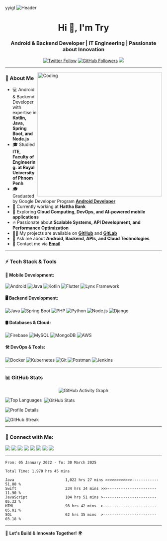 yyigt
![Header](https://1.bp.blogspot.com/-7A4WynwLsMw/XbBpCXG8fHI/AAAAAAAAMt4/uOa1bpLskYgrwGbllhSu2SDj_Mig8SXJQCLcBGAsYHQ/s1600/2000_600px.gif)

<h1 align="center">Hi 👋, I'm Try</h1>
<h3 align="center">Android & Backend Developer | IT Engineering | Passionate about Innovation</h3>

<p align="center">
  <a href="https://twitter.com/trycalling1"><img src="https://img.shields.io/twitter/follow/trycalling1?logo=twitter&style=for-the-badge" alt="Twitter Follow" /></a>
  <a href="https://github.com/trycalling"><img src="https://img.shields.io/github/followers/trycalling?label=Followers&style=for-the-badge" alt="GitHub Followers" /></a>
  <a href="mailto:trycalling1234@gmail.com"><img src="https://img.shields.io/badge/Email-trycalling1234@gmail.com-red?style=for-the-badge&logo=gmail&logoColor=white"></a>
</p>

---

<img align="right" alt="Coding" width="400px" src="https://media1.giphy.com/media/2IudUHdI075HL02Pkk/giphy.gif?cid=6c09b952g1osz28hwqui5piox2wfpmh8cdc7a1hjbm43bows&ep=v1_gifs_search&rid=giphy.gif&ct=g">

### 🚀 About Me
- 💻 Android & Backend Developer with expertise in **Kotlin, Java, Spring Boot, and Node.js**
- 🎓 Studied **ITE, Faculty of Engineering. at Royal University of Phnom Penh**
- 🎓 Graduated by Google Developer Program **[Android Developer](https://g.dev/trycoding)**
- 💼 Currently working at **Hattha Bank**
- 🌱 Exploring **Cloud Computing, DevOps, and AI-powered mobile applications**
- 🔥 Passionate about **Scalable Systems, API Development, and Performance Optimization**
- 👨‍💻 My projects are available on **[GitHub](https://github.com/trycalling)** and **[GitLab](https://gitlab.com/trydevelopment)**
- 💬 Ask me about **Android, Backend, APIs, and Cloud Technologies**
- 📧 Contact me via **[Email](trycalling1234@gmail.com)**

---

### ⚡ Tech Stack & Tools

#### 📱 Mobile Development:
![Android](https://img.shields.io/badge/Android-3DDC84?style=for-the-badge&logo=android&logoColor=white)
![Java](https://img.shields.io/badge/Java-ED8B00?style=for-the-badge&logo=openjdk&logoColor=white)
![Kotlin](https://img.shields.io/badge/Kotlin-0095D5?style=for-the-badge&logo=kotlin&logoColor=white)
![Flutter](https://img.shields.io/badge/Flutter-02569B?style=for-the-badge&logo=flutter&logoColor=white)
![Lynx Framework](https://img.shields.io/badge/Lynx_Framework-1E90FF?style=for-the-badge&logo=lynx&logoColor=white)

#### 🖥️ Backend Development:
![Java](https://img.shields.io/badge/Java-ED8B00?style=for-the-badge&logo=openjdk&logoColor=white)
![Spring Boot](https://img.shields.io/badge/Spring_Boot-6DB33F?style=for-the-badge&logo=spring-boot&logoColor=white)
![PHP](https://img.shields.io/badge/PHP-777BB4?style=for-the-badge&logo=php&logoColor=white)
![Python](https://img.shields.io/badge/Python-3776AB?style=for-the-badge&logo=python&logoColor=white)
![Node.js](https://img.shields.io/badge/Node.js-339933?style=for-the-badge&logo=node.js&logoColor=white)
![Django](https://img.shields.io/badge/Django-092E20?style=for-the-badge&logo=django&logoColor=white)

#### 🛢️ Databases & Cloud:
![Firebase](https://img.shields.io/badge/Firebase-FFCA28?style=for-the-badge&logo=firebase&logoColor=white)
![MySQL](https://img.shields.io/badge/MySQL-4479A1?style=for-the-badge&logo=mysql&logoColor=white)
![MongoDB](https://img.shields.io/badge/MongoDB-47A248?style=for-the-badge&logo=mongodb&logoColor=white)
![AWS](https://img.shields.io/badge/AWS-FF9900?style=for-the-badge&logo=amazonaws&logoColor=white)

#### 🛠️ DevOps & Tools:
![Docker](https://img.shields.io/badge/Docker-2496ED?style=for-the-badge&logo=docker&logoColor=white)
![Kubernetes](https://img.shields.io/badge/Kubernetes-326CE5?style=for-the-badge&logo=kubernetes&logoColor=white)
![Git](https://img.shields.io/badge/Git-F05032?style=for-the-badge&logo=git&logoColor=white)
![Postman](https://img.shields.io/badge/Postman-FF6C37?style=for-the-badge&logo=postman&logoColor=white)
![Jenkins](https://img.shields.io/badge/Jenkins-D24939?style=for-the-badge&logo=jenkins&logoColor=white)

---

### 📊 GitHub Stats
<p align="center">
  <img src="https://github-readme-activity-graph.vercel.app/graph?username=trycalling&theme=react-dark" alt="GitHub Activity Graph"/>
</p>

<p>
  <img align="left" src="https://github-readme-stats.vercel.app/api/top-langs?username=trycalling&show_icons=true&locale=en&layout=compact&theme=dark" alt="Top Languages" />
</p>

<p>&nbsp;<img align="center" src="https://github-readme-stats.vercel.app/api?username=trycalling&show_icons=true&locale=en&theme=dark" alt="GitHub Stats" /></p>

<p>
  <img align="center" src="https://github-profile-summary-cards.vercel.app/api/cards/profile-details?username=trycalling&theme=github_dark" alt="Profile Details" />
</p>

<p><img align="center" src="https://github-readme-streak-stats.herokuapp.com/?user=trycalling&theme=dark" alt="GitHub Streak" /></p>

---

### 🔗 Connect with Me:
<p>
<a href="https://twitter.com/trycalling1" target="blank"><img src="https://img.shields.io/badge/Twitter-1DA1F2?style=for-the-badge&logo=twitter&logoColor=white"></a>
<a href="https://stackoverflow.com/users/21700470/trycoding" target="blank"><img src="https://img.shields.io/badge/Stack%20Overflow-FE7A16?style=for-the-badge&logo=stack-overflow&logoColor=white"></a>
<a href="https://web.facebook.com/profile.php?id=100092326651375)" target="blank"><img src="https://img.shields.io/badge/Facebook-1877F2?style=for-the-badge&logo=facebook&logoColor=white"></a>
<a href="https://www.instagram.com/try_calling1/" target="blank"><img src="https://img.shields.io/badge/Instagram-E4405F?style=for-the-badge&logo=instagram&logoColor=white"></a>
<a href="https://www.linkedin.com/in/sroytry-neang-ab2048256/" target="_blank"><img src="https://img.shields.io/badge/LinkedIn-0A66C2?style=for-the-badge&logo=linkedin&logoColor=white"></a>
<a href="https://www.youtube.com/c/trycalling4009" target="blank"><img src="https://img.shields.io/badge/YouTube-FF0000?style=for-the-badge&logo=youtube&logoColor=white"></a>
<a href="https://discord.gg/ryk3r" target="blank"><img src="https://img.shields.io/badge/Discord-7289DA?style=for-the-badge&logo=discord&logoColor=white"></a>
<a href="https://developers.google.com/profile/u/trycoding" target="blank"><img src="https://img.shields.io/badge/Google%20Developer-4285F4?style=for-the-badge&logo=google&logoColor=white"></a>
</p>

---

```
From: 05 January 2022 - To: 30 March 2025

Total Time: 1,970 hrs 45 mins

Java                       1,022 hrs 27 mins >>>>>>>>>>>>------------   51.88 %
Swift                      234 hrs 34 mins >>>----------------------   11.90 %
JavaScript                 104 hrs 51 mins >------------------------   05.32 %
HTML                       98 hrs 42 mins  >------------------------   05.01 %
SQL                        62 hrs 35 mins  >------------------------   03.18 %
```

---

🚀 **Let's Build & Innovate Together!** 🌍
